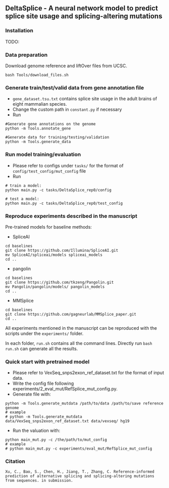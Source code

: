 ## DeltaSplice - A neural network model to predict splice site usage and splicing-altering mutations


### Installation

TODO:


### Data preparation

Download genome reference and liftOver files from UCSC.
>>>
    bash Tools/download_files.sh
>>>

### Generate train/test/valid data from gene annotation file

- `gene_dataset.tsu.txt` contains splice site usage in the adult brains of eight mammalian species.
- Change the custom path in `constant.py` if necessary
- Run
>>>
    #Generate gene annotations on the genome
    python -m Tools.annotate_gene

    #Generate data for training/testing/validation
    python -m Tools.generate_data
>>>

### Run model training/evaluation

- Please refer to configs under `tasks/` for the format of `config/test_config/mut_config` file
- Run
>>>
    # train a model: 
    python main.py -c tasks/DeltaSplice_rep0/config

    # test a model: 
    python main.py -c tasks/DeltaSplice_rep0/test_config
>>>


### Reproduce experiments described in the manuscript

Pre-trained models for baseline methods:

- SpliceAI
>>>
    cd baselines
    git clone https://github.com/Illumina/SpliceAI.git
    mv SpliceAI/spliceai/models spliceai_models
    cd ..
>>>

- pangolin
>>>
    cd baselines
    git clone https://github.com/tkzeng/Pangolin.git
    mv Pangolin/pangolin/models/ pangolin_models
    cd ..
>>>

- MMSplice 
>>>
    cd baselines
    git clone https://github.com/gagneurlab/MMSplice_paper.git
    cd ..
>>>


All experiments mentioned in the manuscript can be reproduced with the scripts under the `experiments/` folder.

In each folder, `run.sh` contains all the command lines. Directly run `bash run.sh` can generate all the results.

### Quick start with pretrained model
- Please refer to VexSeq_snps2exon_ref_dataset.txt for the format of input data.
- Write the config file following experiments/2_eval_mut/RefSplice_mut_config.py.
- Generate file with:

>>>
    python -m Tools.generate_mutdata /path/to/data /path/to/save reference genome
    # example
    # python -m Tools.generate_mutdata data/VexSeq_snps2exon_ref_dataset.txt data/vexseq/ hg19 
>>>

- Run the valuation with:
>>>
    python main_mut.py -c /the/path/to/mut_config
    # example
    # python main_mut.py -c experiments/eval_mut/RefSplice_mut_config
>>>

### Citation

>>>
	Xu, C., Bao, S., Chen, H., Jiang, T., Zhang, C. Reference-informed prediction of alternative splicing and splicing-altering mutations from sequences. in submission.
>>>



